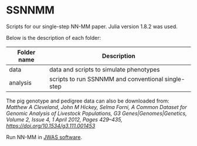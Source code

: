 # SSNNMM

Scripts for our single-step NN-MM paper. Julia version 1.8.2 was used.


Below is the description of each folder:

| Folder name      | Description |
| ----------- | ----------- |
| data      |  data  and scripts to simulate phenotypes    |
| analysis   | scripts to run SSNNMM and conventional single-step  |

The pig genotype and pedigree data can also be downloaded from:  
*Matthew A Cleveland, John M Hickey, Selma Forni, A Common Dataset for Genomic Analysis of Livestock Populations, G3 Genes|Genomes|Genetics, Volume 2, Issue 4, 1 April 2012, Pages 429–435, https://doi.org/10.1534/g3.111.001453*


Run NN-MM in [JWAS software](https://github.com/reworkhow/JWAS.jl).

